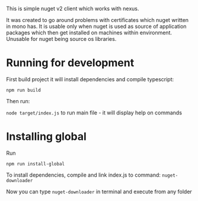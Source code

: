 This is simple nuget v2 client which works with nexus. 

It was created to go around problems with certificates which nuget written in mono has. 
It is usable only when nuget is used as source of application packages which 
then get installed on machines within environment. Unusable for nuget being source os libraries. 

# Running for development
First build project it will install dependencies and compile typescript:
 
`npm run build`

Then run:
 
`node target/index.js` to run main file - it will display help on commands

# Installing global
Run

`npm run install-global`

To install dependencies, compile and link index.js to command: `nuget-downloader`

Now you can type `nuget-downloader` in terminal and execute from any folder
